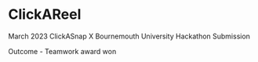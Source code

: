 # ClickAReel
March 2023 ClickASnap X Bournemouth University Hackathon Submission

Outcome - Teamwork award won
